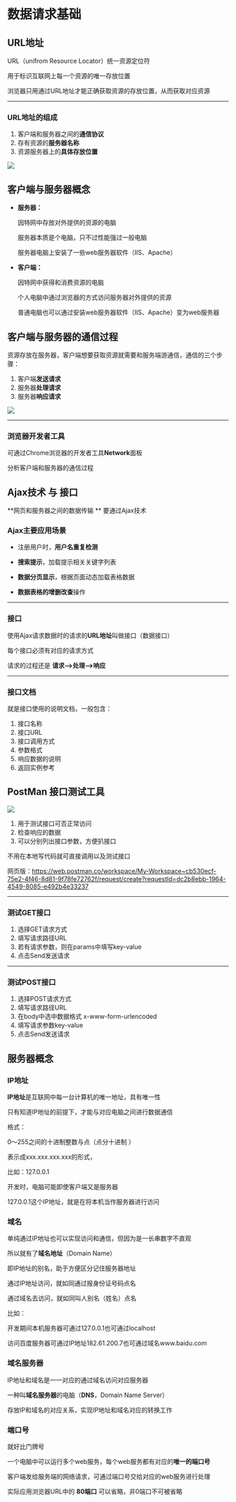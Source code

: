 # 数据请求基础

## URL地址

URL（unifrom Resource Locator）统一资源定位符

用于标识互联网上每一个资源的唯一存放位置

浏览器只用通过URL地址才能正确获取资源的存放位置，从而获取对应资源

---

### URL地址的组成

1. 客户端和服务器之间的**通信协议**
2. 存有资源的**服务器名称**
3. 资源服务器上的**具体存放位置**

![](https://pbs.twimg.com/media/E21veWEUUAEiQpy?format=jpg&name=medium)





## 客户端与服务器概念

- **服务器：**

  因特网中存放对外提供的资源的电脑

  服务器本质是个电脑，只不过性能强过一般电脑

  服务器电脑上安装了一些web服务器软件（IIS、Apache）

- **客户端：**

  因特网中获得和消费资源的电脑

  个人电脑中通过浏览器的方式访问服务器对外提供的资源
  
  普通电脑也可以通过安装web服务器软件（IIS、Apache）变为web服务器





## 客户端与服务器的通信过程

资源存放在服务器，客户端想要获取资源就需要和服务端游通信，通信的三个步骤：

1. 客户端**发送请求**
2. 服务器**处理请求**
3. 服务器**响应请求**

![](https://pbs.twimg.com/media/E21vhv5VIAMXbQ0?format=jpg&name=medium)

---

### 浏览器开发者工具

可通过Chrome浏览器的开发者工具**Network**面板

分析客户端和服务器的通信过程





## Ajax技术 与 接口

**网页和服务器之间的数据传输 ** 要通过Ajax技术

### Ajax主要应用场景

- 注册用户时，**用户名重复检测**
- **搜索提示**，加载提示相关关键字列表
- **数据分页显示**，根据页面动态加载表格数据

- **数据表格的增删改查**操作

---

### 接口

使用Ajax请求数据时的请求的**URL地址**叫做接口（数据接口）

每个接口必须有对应的请求方式

请求的过程还是 **请求——>处理——>响应**

---

### 接口文档

就是接口使用的说明文档，一般包含：

1. 接口名称
2. 接口URL
3. 接口调用方式
4. 参数格式
5. 响应数据的说明
6. 返回实例参考





## PostMan 接口测试工具

![](https://miro.medium.com/max/1838/1*ap0NRizcKwuX5gfzKqEk6Q.png)

1. 用于测试接口可否正常访问
2. 检查响应的数据
3. 可以分别列出接口参数，方便扒接口

不用在本地写代码就可直接调用以及测试接口

网页版：https://web.postman.co/workspace/My-Workspace~cb530ecf-75e2-4f46-8d81-9f78fe72762f/request/create?requestId=dc2b8ebb-1964-4549-8085-e492b4e33237

---

### 测试GET接口

1. 选择GET请求方式
2. 填写请求路径URL
3. 若有请求参数，则在params中填写key-value
4. 点击Send发送请求

---

### 测试POST接口

1. 选择POST请求方式
2. 填写请求路径URL
3. 在body中选中数据格式 x-www-form-urlencoded
4. 填写请求参数key-value
5. 点击Send发送请求





## 服务器概念

### IP地址

**IP地址**是互联网中每一台计算机的唯一地址，具有唯一性

只有知道IP地址的前提下，才能与对应电脑之间进行数据通信

格式：

0～255之间的十进制整数与点（点分十进制 ）

表示成xxx.xxx.xxx.xxx的形式，

比如：127.0.0.1

开发时，电脑可能即使客户端又是服务器

127.0.0.1这个IP地址，就是在将本机当作服务器进行访问



### 域名

单纯通过IP地址也可以实现访问和通信，但因为是一长串数字不直观

所以就有了**域名地址**（Domain Name）

即IP地址的别名，助于方便区分记住服务器地址

通过IP地址访问，就如同通过报身份证号码点名

通过域名去访问，就如同叫人别名（姓名）点名

比如：

开发期间本机服务器可通过127.0.0.1也可通过localhost

访问百度服务器可通过IP地址182.61.200.7也可通过域名www.baidu.com



### **域名服务器**

IP地址和域名是一一对应的通过域名访问对应服务器

一种叫**域名服务器**的电脑（**DNS**，Domain Name Server）

存放IP和域名的对应关系，实现IP地址和域名对应的转换工作



### 端口号

就好比门牌号

一个电脑中可以运行多个web服务，每个web服务都有对应的**唯一的端口号**

客户端发给服务端的网络请求，可通过端口号交给对应的web服务进行处理

实际应用浏览器URL中的 **80端口** 可以省略，非0端口不可被省略

